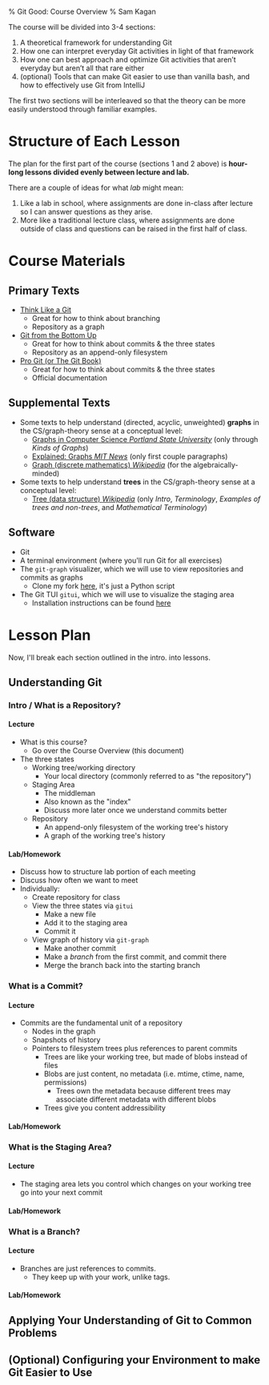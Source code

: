 % Git Good: Course Overview
% Sam Kagan

The course will be divided into 3-4 sections:

1. A theoretical framework for understanding Git
1. How one can interpret everyday Git activities in light of that framework
1. How one can best approach and optimize Git activities that aren’t everyday but aren’t all that rare either
1. (optional) Tools that can make Git easier to use than vanilla bash, and how to effectively use Git from IntelliJ

The first two sections will be interleaved so that the theory can be more easily understood through familiar examples.

# Structure of Each Lesson
The plan for the first part of the course (sections 1 and 2 above) is **hour-long lessons divided evenly between lecture and lab.**

There are a couple of ideas for what *lab* might mean:
1. Like a lab in school, where assignments are done in-class after lecture so I can answer questions as they arise.
1. More like a traditional lecture class, where assignments are done outside of class and questions can be raised in the first half of class.

# Course Materials
## Primary Texts
* [Think Like a Git](https://think-like-a-git.net)
    * Great for how to think about branching
    * Repository as a graph
* [Git from the Bottom Up](https://jwiegley.github.io/git-from-the-bottom-up)
    * Great for how to think about commits & the three states
    * Repository as an append-only filesystem
* [Pro Git (or The Git Book)](https://git-scm.com/book/en/v2/)
    * Great for how to think about commits & the three states
    * Official documentation

## Supplemental Texts
* Some texts to help understand (directed, acyclic, unweighted) **graphs** in the CS/graph-theory sense at a conceptual level:
    * [Graphs in Computer Science *Portland State University*](https://web.cecs.pdx.edu/~sheard/course/Cs163/Doc/Graphs.html) (only through *Kinds of Graphs*)
    * [Explained: Graphs *MIT News*](https://news.mit.edu/2012/explained-graphs-computer-science-1217) (only first couple paragraphs)
    * [Graph (discrete mathematics) *Wikipedia*](hhttps://en.wikipedia.org/wiki/Graph_(discrete_mathematics)#Definitionsttps://en.wikipedia.org/wiki/Graph_(discrete_mathematics)#Definitions) (for the algebraically-minded)
* Some texts to help understand **trees** in the CS/graph-theory sense at a conceptual level:
    * [Tree (data structure) *Wikipedia*](https://en.wikipedia.org/wiki/Tree_(data_structure)) (only *Intro*, *Terminology*, *Examples of trees and non-trees*, and *Mathematical Terminology*)

## Software
* Git
* A terminal environment (where you'll run Git for all exercises)
* The `git-graph` visualizer, which we will use to view repositories and commits as graphs
    * Clone my fork [here](https://github.com/HungryJoe/git-graph), it's just a Python script
* The Git TUI `gitui`, which we will use to visualize the staging area
    * Installation instructions can be found [here](https://github.com/extrawurst/gitui#6--installation-top-)

# Lesson Plan
Now, I'll break each section outlined in the intro. into lessons.

## Understanding Git
### Intro / What is a Repository?
#### Lecture
* What is this course?
    * Go over the Course Overview (this document)
* The three states
    * Working tree/working directory
        * Your local directory (commonly referred to as "the repository")
    * Staging Area
        * The middleman
        * Also known as the "index"
        * Discuss more later once we understand commits better
    * Repository
        * An append-only filesystem of the working tree's history
        * A graph of the working tree's history

#### Lab/Homework
* Discuss how to structure lab portion of each meeting
* Discuss how often we want to meet
* Individually:
    * Create repository for class
    * View the three states via `gitui`
        * Make a new file
        * Add it to the staging area
        * Commit it
    * View graph of history via `git-graph`
        * Make another commit
        * Make a *branch* from the first commit, and commit there
        * Merge the branch back into the starting branch

### What is a Commit?
#### Lecture
* Commits are the fundamental unit of a repository
    * Nodes in the graph
    * Snapshots of history
    * Pointers to filesystem trees plus references to parent commits
        * Trees are like your working tree, but made of blobs instead of files
        * Blobs are just content, no metadata (i.e. mtime, ctime, name, permissions)
            * Trees own the metadata because different trees may associate different metadata with different blobs
        * Trees give you content addressibility

#### Lab/Homework
### What is the Staging Area?
#### Lecture
* The staging area lets you control which changes on your working tree go into your next commit

#### Lab/Homework
### What is a Branch?
#### Lecture
* Branches are just references to commits.
    * They keep up with your work, unlike tags.

#### Lab/Homework
## Applying Your Understanding of Git to Common Problems
## (Optional) Configuring your Environment to make Git Easier to Use
